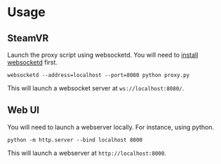 # Usage

## SteamVR

Launch the proxy script using websocketd. You will need to [install websocketd](http://websocketd.com/) first.

```
websocketd --address=localhost --port=8080 python proxy.py
```

This will launch a websocket server at `ws://localhost:8080/`.

## Web UI

You will need to launch a webserver locally. For instance, using python.

```
python -m http.server --bind localhost 8000
```

This will launch a webserver at `http://localhost:8000`.